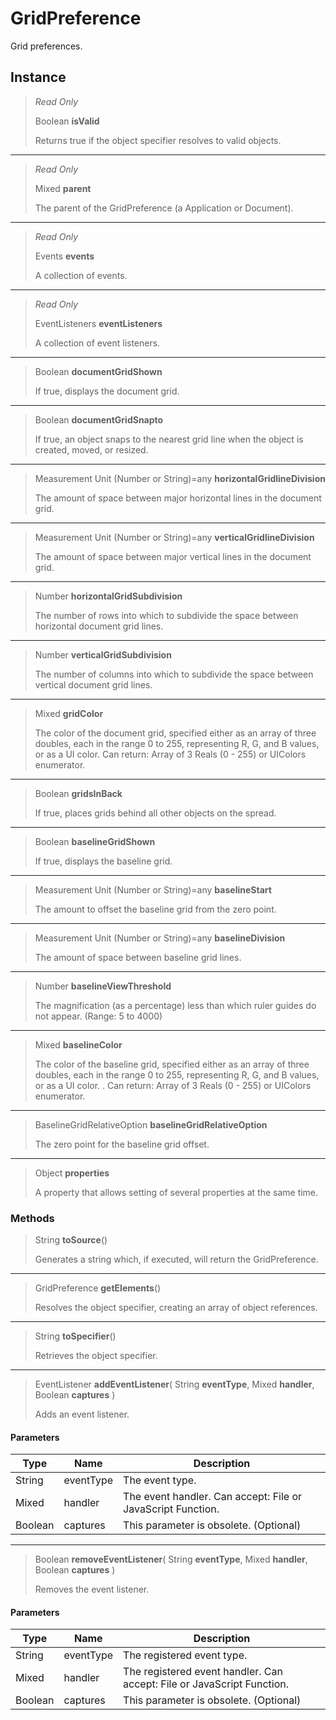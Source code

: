 # GridPreference
Grid preferences.

## Instance
> *Read Only* 
> 
> Boolean **isValid** 
>
> Returns true if the object specifier resolves to valid objects.
*** 
> *Read Only* 
> 
> Mixed **parent** 
>
> The parent of the GridPreference (a Application or Document).
*** 
> *Read Only* 
> 
> Events **events** 
>
> A collection of events.
*** 
> *Read Only* 
> 
> EventListeners **eventListeners** 
>
> A collection of event listeners.
*** 
> Boolean **documentGridShown** 
>
> If true, displays the document grid.
*** 
> Boolean **documentGridSnapto** 
>
> If true, an object snaps to the nearest grid line when the object is created, moved, or resized.
*** 
> Measurement Unit (Number or String)=any **horizontalGridlineDivision** 
>
> The amount of space between major horizontal lines in the document grid.
*** 
> Measurement Unit (Number or String)=any **verticalGridlineDivision** 
>
> The amount of space between major vertical lines in the document grid.
*** 
> Number **horizontalGridSubdivision** 
>
> The number of rows into which to subdivide the space between horizontal document grid lines.
*** 
> Number **verticalGridSubdivision** 
>
> The number of columns into which to subdivide the space between vertical document grid lines.
*** 
> Mixed **gridColor** 
>
> The color of the document grid, specified either as an array of three doubles, each in the range 0 to 255, representing R, G, and B values, or as a UI color. Can return: Array of 3 Reals (0 - 255) or UIColors enumerator.
*** 
> Boolean **gridsInBack** 
>
> If true, places grids behind all other objects on the spread.
*** 
> Boolean **baselineGridShown** 
>
> If true, displays the baseline grid.
*** 
> Measurement Unit (Number or String)=any **baselineStart** 
>
> The amount to offset the baseline grid from the zero point.
*** 
> Measurement Unit (Number or String)=any **baselineDivision** 
>
> The amount of space between baseline grid lines.
*** 
> Number **baselineViewThreshold** 
>
> The magnification (as a percentage) less than which ruler guides do not appear. (Range: 5 to 4000)
*** 
> Mixed **baselineColor** 
>
> The color of the baseline grid, specified either as an array of three doubles, each in the range 0 to 255, representing R, G, and B values, or as a UI color. . Can return: Array of 3 Reals (0 - 255) or UIColors enumerator.
*** 
> BaselineGridRelativeOption **baselineGridRelativeOption** 
>
> The zero point for the baseline grid offset.
*** 
> Object **properties** 
>
> A property that allows setting of several properties at the same time.

### Methods
> String **toSource**()
> 
> Generates a string which, if executed, will return the GridPreference.
*** 
> GridPreference **getElements**()
> 
> Resolves the object specifier, creating an array of object references.
*** 
> String **toSpecifier**()
> 
> Retrieves the object specifier.
*** 
> EventListener **addEventListener**( String **eventType**, Mixed **handler**, Boolean **captures** )
> 
> Adds an event listener.
#### Parameters
| Type | Name | Description |
|---|---|---|
| String | eventType | The event type. |
| Mixed | handler | The event handler. Can accept: File or JavaScript Function. |
| Boolean | captures | This parameter is obsolete. (Optional) |

*** 
> Boolean **removeEventListener**( String **eventType**, Mixed **handler**, Boolean **captures** )
> 
> Removes the event listener.
#### Parameters
| Type | Name | Description |
|---|---|---|
| String | eventType | The registered event type. |
| Mixed | handler | The registered event handler. Can accept: File or JavaScript Function. |
| Boolean | captures | This parameter is obsolete. (Optional) |


